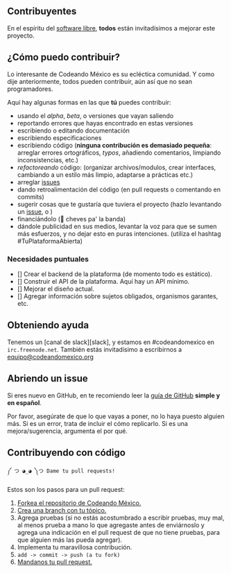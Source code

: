 ## Contribuyentes

En el espíritu del [software libre][free-sw], **todos** están invitadísimos
a mejorar este proyecto.

[free-sw]: http://www.fsf.org/licensing/essays/free-sw.html

## ¿Cómo puedo contribuir?
Lo interesante de Codeando México es su ecléctica comunidad.
Y como dije anteriormente, todos pueden contribuir,
aún así que no sean programadores.

Aquí hay algunas formas en las que **tú** puedes contribuir:
* usando el *alpha*, *beta*, o versiones que vayan saliendo
* reportando errores que hayas encontrado en estas versiones
* escribiendo o editando documentación
* escribiendo especificaciones
* escribiendo código (**ninguna contribución es demasiado pequeña**:
  arreglar errores ortográficos, *typos*, añadiendo comentarios,
  limpiando inconsistencias, etc.)
* *refactoreando* código: (organizar archivos/modulos, crear interfaces,
  cambiando a un estilo más limpio, adaptarse a prácticas etc.)
* arreglar [issues][issues]
* dando retroalimentación del código (en pull requests o comentando en commits)
* sugerir cosas que te gustaría que tuviera el proyecto (hazlo levantando un
  [issue][issues], o )
* financiándolo (:beers: cheves pa' la banda)
* dándole publicidad en sus medios, levantar la voz para que se sumen más
  esfuerzos, y no dejar esto en puras intenciones. (utiliza el hashtag
    #TuPlataformaAbierta)

[issues]: https://github.com/CodeandoMexico/me-informo/issues/

### Necesidades puntuales
- [] Crear el backend de la plataforma (de momento todo es estático).
- [] Construir el API de la plataforma. Aquí hay un API mínimo.
- [] Mejorar el diseño actual.
- [] Agregar información sobre sujetos obligados, organismos garantes, etc.

## Obteniendo ayuda
Tenemos un [canal de slack][slack], y estamos en #codeandomexico en
`irc.freenode.net`.
También estás invitadísimo a escribirnos a equipo@codeandomexico.org

## Abriendo un issue
Si eres nuevo en GitHub, en te recomiendo leer la [guía de GitHub][github-guide]
**simple y en español**.

Por favor, asegúrate de que lo que vayas a poner, no lo haya puesto alguien más.
Si es un error, trata de incluir el cómo replicarlo.
Si es una mejora/sugerencia, argumenta el por qué.

[github-guide]: https://github.com/MrOutis/GitHub-Simple

## Contribuyendo con código
`༼ つ ◕_◕ ༽つ Dame tu pull requests!`

Estos son los pasos para un pull request:

1. [Forkea el repositorio de Codeando México.][fork]
2. [Crea una branch con tu tópico.][branch]
3. Agrega pruebas (si no estás acostumbrado a escribir pruebas, muy mal,
  al menos prueba a mano lo que agregaste antes de enviárnoslo y agrega
  una indicación en el pull request de que no tiene pruebas, para que
  alguien más las pueda agregar).
5. Implementa tu maravillosa contribución.
8. `add -> commit -> push (a tu fork)`
9. [Mandanos tu pull request.][pr]

[fork]: http://help.github.com/fork-a-repo/
[branch]: http://learn.github.com/p/branching.html
[pr]: http://help.github.com/send-pull-requests/
